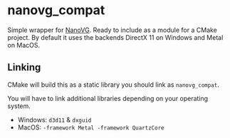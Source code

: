 # nanovg_compat

Simple wrapper for [NanoVG](https://github.com/memononen/nanovg). Ready to include as a module for a CMake project. By default it uses the backends DirectX 11 on Windows and Metal on MacOS.

## Linking

CMake will build this as a static library you should link as `nanovg_compat`.

You will have to link additional libraries depending on your operating system.

-   Windows: `d3d11` & `dxguid`
-   MacOS: `-framework Metal -framework QuartzCore`
